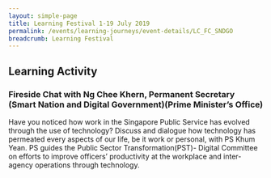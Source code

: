 ```yaml
---
layout: simple-page
title: Learning Festival 1-19 July 2019
permalink: /events/learning-journeys/event-details/LC_FC_SNDGO
breadcrumb: Learning Festival
---
```


## Learning Activity
### Fireside Chat with Ng Chee Khern, Permanent Secretary (Smart Nation and Digital Government)(Prime Minister’s Office) 

Have you noticed how work in the Singapore Public Service has evolved through the use of technology? Discuss and dialogue how technology has permeated every aspects of our life, be it work or personal, with PS Khum Yean. PS guides the Public Sector Transformation(PST)- Digital Committee on efforts to improve officers’ productivity at the workplace and inter-agency operations through technology.
